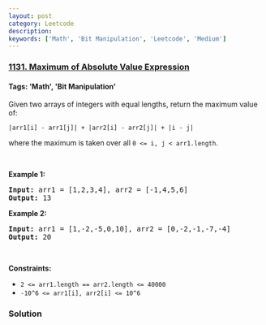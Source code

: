 ```yaml
---
layout: post
category: Leetcode
description: 
keywords: ['Math', 'Bit Manipulation', 'Leetcode', 'Medium']
---
```

### [1131. Maximum of Absolute Value Expression](https://leetcode.com/problems/maximum-of-absolute-value-expression)

#### Tags: 'Math', 'Bit Manipulation'

<div class="content__u3I1 question-content__JfgR"><div><p>Given two arrays of integers with equal lengths, return the maximum value of:</p>
<p><code>|arr1[i] - arr1[j]| + |arr2[i] - arr2[j]| + |i - j|</code></p>
<p>where the maximum is taken over all <code>0 &lt;= i, j &lt; arr1.length</code>.</p>
<p> </p>
<p><strong>Example 1:</strong></p>
<pre><strong>Input:</strong> arr1 = [1,2,3,4], arr2 = [-1,4,5,6]
<strong>Output:</strong> 13
</pre>
<p><strong>Example 2:</strong></p>
<pre><strong>Input:</strong> arr1 = [1,-2,-5,0,10], arr2 = [0,-2,-1,-7,-4]
<strong>Output:</strong> 20
</pre>
<p> </p>
<p><strong>Constraints:</strong></p>
<ul>
<li><code>2 &lt;= arr1.length == arr2.length &lt;= 40000</code></li>
<li><code>-10^6 &lt;= arr1[i], arr2[i] &lt;= 10^6</code></li>
</ul>
</div></div>

### Solution
